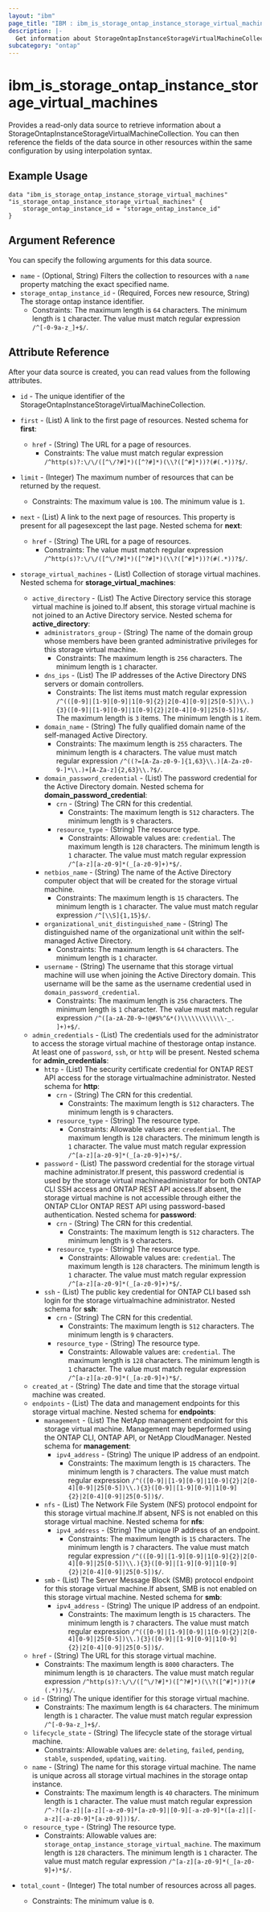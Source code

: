 ```yaml
---
layout: "ibm"
page_title: "IBM : ibm_is_storage_ontap_instance_storage_virtual_machines"
description: |-
  Get information about StorageOntapInstanceStorageVirtualMachineCollection
subcategory: "ontap"
---
```


# ibm_is_storage_ontap_instance_storage_virtual_machines

Provides a read-only data source to retrieve information about a StorageOntapInstanceStorageVirtualMachineCollection. You can then reference the fields of the data source in other resources within the same configuration by using interpolation syntax.

## Example Usage

```hcl
data "ibm_is_storage_ontap_instance_storage_virtual_machines" "is_storage_ontap_instance_storage_virtual_machines" {
	storage_ontap_instance_id = "storage_ontap_instance_id"
}
```

## Argument Reference

You can specify the following arguments for this data source.

* `name` - (Optional, String) Filters the collection to resources with a `name` property matching the exact specified name.
* `storage_ontap_instance_id` - (Required, Forces new resource, String) The storage ontap instance identifier.
  * Constraints: The maximum length is `64` characters. The minimum length is `1` character. The value must match regular expression `/^[-0-9a-z_]+$/`.

## Attribute Reference

After your data source is created, you can read values from the following attributes.

* `id` - The unique identifier of the StorageOntapInstanceStorageVirtualMachineCollection.
* `first` - (List) A link to the first page of resources.
Nested schema for **first**:
	* `href` - (String) The URL for a page of resources.
	  * Constraints: The value must match regular expression `/^http(s)?:\/\/([^\/?#]*)([^?#]*)(\\?([^#]*))?(#(.*))?$/`.

* `limit` - (Integer) The maximum number of resources that can be returned by the request.
  * Constraints: The maximum value is `100`. The minimum value is `1`.

* `next` - (List) A link to the next page of resources. This property is present for all pagesexcept the last page.
Nested schema for **next**:
	* `href` - (String) The URL for a page of resources.
	  * Constraints: The value must match regular expression `/^http(s)?:\/\/([^\/?#]*)([^?#]*)(\\?([^#]*))?(#(.*))?$/`.

* `storage_virtual_machines` - (List) Collection of storage virtual machines.
Nested schema for **storage_virtual_machines**:
	* `active_directory` - (List) The Active Directory service this storage virtual machine is joined to.If absent, this storage virtual machine is not joined to an Active Directory service.
	Nested schema for **active_directory**:
		* `administrators_group` - (String) The name of the domain group whose members have been granted administrative privileges for this storage virtual machine.
		  * Constraints: The maximum length is `256` characters. The minimum length is `1` character.
		* `dns_ips` - (List) The IP addresses of the Active Directory DNS servers or domain controllers.
		  * Constraints: The list items must match regular expression `/^(([0-9]|[1-9][0-9]|1[0-9]{2}|2[0-4][0-9]|25[0-5])\\.){3}([0-9]|[1-9][0-9]|1[0-9]{2}|2[0-4][0-9]|25[0-5])$/`. The maximum length is `3` items. The minimum length is `1` item.
		* `domain_name` - (String) The fully qualified domain name of the self-managed Active Directory.
		  * Constraints: The maximum length is `255` characters. The minimum length is `4` characters. The value must match regular expression `/^((?=[A-Za-z0-9-]{1,63}\\.)[A-Za-z0-9-]*\\.)+[A-Za-z]{2,63}\\.?$/`.
		* `domain_password_credential` - (List) The password credential for the Active Directory domain.
		Nested schema for **domain_password_credential**:
			* `crn` - (String) The CRN for this credential.
			  * Constraints: The maximum length is `512` characters. The minimum length is `9` characters.
			* `resource_type` - (String) The resource type.
			  * Constraints: Allowable values are: `credential`. The maximum length is `128` characters. The minimum length is `1` character. The value must match regular expression `/^[a-z][a-z0-9]*(_[a-z0-9]+)*$/`.
		* `netbios_name` - (String) The name of the Active Directory computer object that will be created for the storage virtual machine.
		  * Constraints: The maximum length is `15` characters. The minimum length is `1` character. The value must match regular expression `/^[\\S]{1,15}$/`.
		* `organizational_unit_distinguished_name` - (String) The distinguished name of the organizational unit within the self-managed Active Directory.
		  * Constraints: The maximum length is `64` characters. The minimum length is `1` character.
		* `username` - (String) The username that this storage virtual machine will use when joining the Active Directory domain. This username will be the same as the username credential used in `domain_password_credential`.
		  * Constraints: The maximum length is `256` characters. The minimum length is `1` character. The value must match regular expression `/^([a-zA-Z0-9~!@#$%^&*()\\\\\\\\\\\\-_. ]+)+$/`.
	* `admin_credentials` - (List) The credentials used for the administrator to access the storage virtual machine of thestorage ontap instance. At least one of `password`, `ssh`, or `http` will be present.
	Nested schema for **admin_credentials**:
		* `http` - (List) The security certificate credential for ONTAP REST API access for the storage virtualmachine administrator.
		Nested schema for **http**:
			* `crn` - (String) The CRN for this credential.
			  * Constraints: The maximum length is `512` characters. The minimum length is `9` characters.
			* `resource_type` - (String) The resource type.
			  * Constraints: Allowable values are: `credential`. The maximum length is `128` characters. The minimum length is `1` character. The value must match regular expression `/^[a-z][a-z0-9]*(_[a-z0-9]+)*$/`.
		* `password` - (List) The password credential for the storage virtual machine administrator.If present, this password credential is used by the storage virtual machineadministrator for both ONTAP CLI SSH access and ONTAP REST API access.If absent, the storage virtual machine is not accessible through either the ONTAP CLIor ONTAP REST API using password-based authentication.
		Nested schema for **password**:
			* `crn` - (String) The CRN for this credential.
			  * Constraints: The maximum length is `512` characters. The minimum length is `9` characters.
			* `resource_type` - (String) The resource type.
			  * Constraints: Allowable values are: `credential`. The maximum length is `128` characters. The minimum length is `1` character. The value must match regular expression `/^[a-z][a-z0-9]*(_[a-z0-9]+)*$/`.
		* `ssh` - (List) The public key credential for ONTAP CLI based ssh login for the storage virtualmachine administrator.
		Nested schema for **ssh**:
			* `crn` - (String) The CRN for this credential.
			  * Constraints: The maximum length is `512` characters. The minimum length is `9` characters.
			* `resource_type` - (String) The resource type.
			  * Constraints: Allowable values are: `credential`. The maximum length is `128` characters. The minimum length is `1` character. The value must match regular expression `/^[a-z][a-z0-9]*(_[a-z0-9]+)*$/`.
	* `created_at` - (String) The date and time that the storage virtual machine was created.
	* `endpoints` - (List) The data and management endpoints for this storage virtual machine.
	Nested schema for **endpoints**:
		* `management` - (List) The NetApp management endpoint for this storage virtual machine. Management may beperformed using the ONTAP CLI, ONTAP API, or NetApp CloudManager.
		Nested schema for **management**:
			* `ipv4_address` - (String) The unique IP address of an endpoint.
			  * Constraints: The maximum length is `15` characters. The minimum length is `7` characters. The value must match regular expression `/^(([0-9]|[1-9][0-9]|1[0-9]{2}|2[0-4][0-9]|25[0-5])\\.){3}([0-9]|[1-9][0-9]|1[0-9]{2}|2[0-4][0-9]|25[0-5])$/`.
		* `nfs` - (List) The Network File System (NFS) protocol endpoint for this storage virtual machine.If absent, NFS is not enabled on this storage virtual machine.
		Nested schema for **nfs**:
			* `ipv4_address` - (String) The unique IP address of an endpoint.
			  * Constraints: The maximum length is `15` characters. The minimum length is `7` characters. The value must match regular expression `/^(([0-9]|[1-9][0-9]|1[0-9]{2}|2[0-4][0-9]|25[0-5])\\.){3}([0-9]|[1-9][0-9]|1[0-9]{2}|2[0-4][0-9]|25[0-5])$/`.
		* `smb` - (List) The Server Message Block (SMB) protocol endpoint for this storage virtual machine.If absent, SMB is not enabled on this storage virtual machine.
		Nested schema for **smb**:
			* `ipv4_address` - (String) The unique IP address of an endpoint.
			  * Constraints: The maximum length is `15` characters. The minimum length is `7` characters. The value must match regular expression `/^(([0-9]|[1-9][0-9]|1[0-9]{2}|2[0-4][0-9]|25[0-5])\\.){3}([0-9]|[1-9][0-9]|1[0-9]{2}|2[0-4][0-9]|25[0-5])$/`.
	* `href` - (String) The URL for this storage virtual machine.
	  * Constraints: The maximum length is `8000` characters. The minimum length is `10` characters. The value must match regular expression `/^http(s)?:\/\/([^\/?#]*)([^?#]*)(\\?([^#]*))?(#(.*))?$/`.
	* `id` - (String) The unique identifier for this storage virtual machine.
	  * Constraints: The maximum length is `64` characters. The minimum length is `1` character. The value must match regular expression `/^[-0-9a-z_]+$/`.
	* `lifecycle_state` - (String) The lifecycle state of the storage virtual machine.
	  * Constraints: Allowable values are: `deleting`, `failed`, `pending`, `stable`, `suspended`, `updating`, `waiting`.
	* `name` - (String) The name for this storage virtual machine. The name is unique across all storage virtual machines in the storage ontap instance.
	  * Constraints: The maximum length is `40` characters. The minimum length is `1` character. The value must match regular expression `/^-?([a-z]|[a-z][-a-z0-9]*[a-z0-9]|[0-9][-a-z0-9]*([a-z]|[-a-z][-a-z0-9]*[a-z0-9]))$/`.
	* `resource_type` - (String) The resource type.
	  * Constraints: Allowable values are: `storage_ontap_instance_storage_virtual_machine`. The maximum length is `128` characters. The minimum length is `1` character. The value must match regular expression `/^[a-z][a-z0-9]*(_[a-z0-9]+)*$/`.

* `total_count` - (Integer) The total number of resources across all pages.
  * Constraints: The minimum value is `0`.

